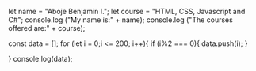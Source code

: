 let name = "Aboje Benjamin I.";
let course = "HTML, CSS, Javascript and C#";
console.log ("My name is:" + name);
console.log ("The courses offered are:" + course);

const data = [];
for (let i = 0;i <= 200; i++){
if (i%2 === 0){
    data.push(i);
}

}
console.log(data);

